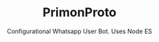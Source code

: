 <html>
<center>
  <h1> PrimonProto </h1>
  
Configurational Whatsapp User Bot. Uses Node ES
  </center>
</html>
